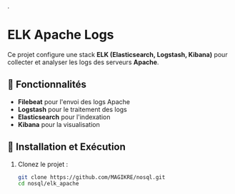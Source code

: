 .
# ELK Apache Logs

Ce projet configure une stack **ELK (Elasticsearch, Logstash, Kibana)** pour collecter et analyser les logs des serveurs **Apache**.

## 📌 Fonctionnalités
- **Filebeat** pour l'envoi des logs Apache
- **Logstash** pour le traitement des logs
- **Elasticsearch** pour l'indexation
- **Kibana** pour la visualisation

## 🚀 Installation et Exécution
1. Clonez le projet :
   ```bash
   git clone https://github.com/MAGIKRE/nosql.git
   cd nosql/elk_apache